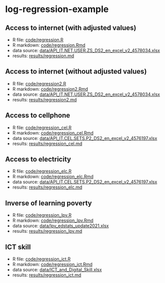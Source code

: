 # log-regression-example


## Access to internet (with adjusted values)

- R file: [code/regression.R](code/regression_net.R)
- R markdown: [code/regression.Rmd](code/regression_net.Rmd)
- data source: [data/API_IT.NET.USER.ZS_DS2_en_excel_v2_4578034.xlsx](data/API_IT.NET.USER.ZS_DS2_en_excel_v2_4578034.xlsx)
- results: [results/regression.md](results/regression_net.md)


## Access to internet (without adjusted values)

- R file: [code/regression2.R](code/regression_net2.R)
- R markdown: [code/regression2.Rmd](code/regression_net2.Rmd)
- data source: [data/API_IT.NET.USER.ZS_DS2_en_excel_v2_4578034.xlsx](data/API_IT.NET.USER.ZS_DS2_en_excel_v2_4578034.xlsx)
- results: [results/regression2.md](results/regression_net2.md)



## Access to cellphone

- R file: [code/regression_cel.R](code/regression_cel.R)
- R markdown: [code/regression_cel.Rmd](code/regression_cel.Rmd)
- data source: [data/API_IT.CEL.SETS.P2_DS2_en_excel_v2_4576197.xlsx](data/API_IT.CEL.SETS.P2_DS2_en_excel_v2_4576197.xlsx)
- results: [results/regression_cel.md](results/regression_cel.md)


## Access to electricity

- R file: [code/regression_elc.R](code/regression_elc.R)
- R markdown: [code/regression_elc.Rmd](code/regression_elc.Rmd)
- data source: [data/API_IT.CEL.SETS.P2_DS2_en_excel_v2_4576197.xlsx](data/API_IT.CEL.SETS.P2_DS2_en_excel_v2_4576197.xlsx)
- results: [results/regression_elc.md](results/regression_elc.md)



## Inverse of learning poverty

- R file: [code/regression_lpv.R](code/regression_lpv.R)
- R markdown: [code/regression_lpv.Rmd](code/regression_lpv.Rmd)
- data source: [data/lpv_edstats_update2021.xlsx](data/lpv_edstats_update2021.xlsx)
- results: [results/regression_lpv.md](results/regression_lpv.md)


## ICT skill 

- R file: [code/regression_ict.R](code/regression_lpv.R)
- R markdown: [code/regression_ict.Rmd](code/regression_ict.Rmd)
- data source: [data/ICT_and_Digital_Skill.xlsx](data/ICT_and_Digital_Skill.xlsx)
- results: [results/regression_ict.md](results/regression_ict.md)
